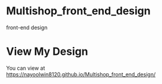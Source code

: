 # Multishop_front_end_design
front-end design 
# View My Design 
You can view at https://nayoolwin8120.github.io/Multishop_front_end_design/
